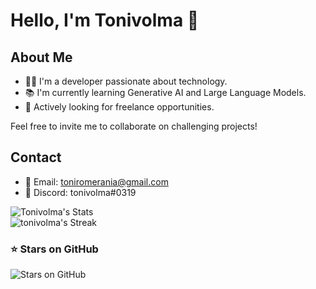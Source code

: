 # Hello, I'm Tonivolma 👋

## About Me
- 👨‍💻 I'm a developer passionate about technology.
- 📚 I'm currently learning Generative AI and Large Language Models.
- 💼 Actively looking for freelance opportunities.

Feel free to invite me to collaborate on challenging projects!

## Contact
- 📧 Email: toniromerania@gmail.com
- 💬 Discord: tonivolma#0319



<img alt="Tonivolma's Stats" src="https://github-twindragon-stats.vercel.app/api?username=tonivolma&show_icons=true&hide_border=true&theme=dark"> <img/>
<br>
![tonivolma's Streak](https://github-readme-streak-stats.herokuapp.com/?user=ToniVolma&theme=dark&show_icons=true&hide_border=true&theme=dark)
### ⭐️ Stars on GitHub
![Stars on GitHub](https://img.shields.io/github/stars/tonivolma?style=social)
